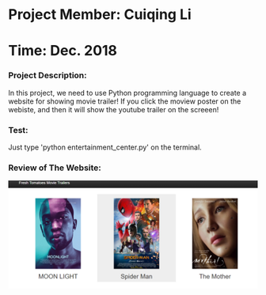 # Project Member: Cuiqing Li
# Time: Dec. 2018

### Project Description:
In this project, we need to use Python programming language to create a website for showing movie trailer! If you
click the moview poster on the webiste, and then it will show the youtube trailer on the screeen! 

### Test:
Just type 'python entertainment_center.py' on the terminal.

### Review of The Website:
![png](movie_website.PNG)

